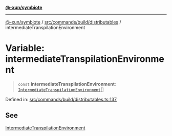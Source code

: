 [**@-xun/symbiote**](../../../../../README.md)

***

[@-xun/symbiote](../../../../../README.md) / [src/commands/build/distributables](../README.md) / intermediateTranspilationEnvironment

# Variable: intermediateTranspilationEnvironment

> `const` **intermediateTranspilationEnvironment**: [`IntermediateTranspilationEnvironment`](../enumerations/IntermediateTranspilationEnvironment.md)[]

Defined in: [src/commands/build/distributables.ts:137](https://github.com/Xunnamius/symbiote/blob/a432129d36367c9c0fe2512d6ba837487d12f425/src/commands/build/distributables.ts#L137)

## See

[IntermediateTranspilationEnvironment](../enumerations/IntermediateTranspilationEnvironment.md)
